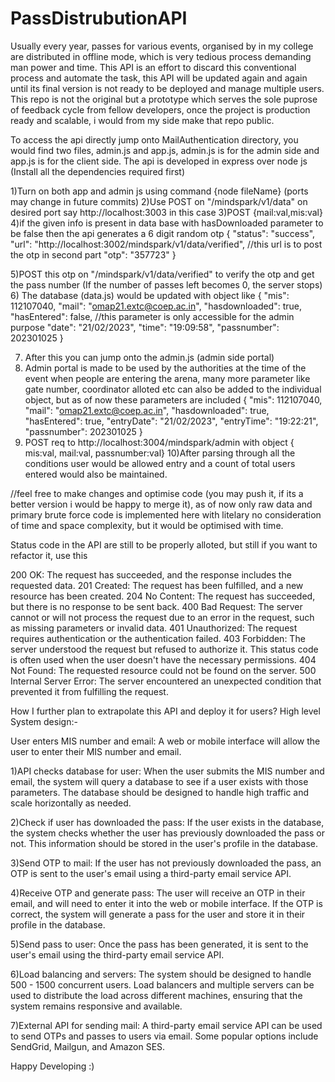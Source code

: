 # PassDistrubutionAPI



Usually every year, passes for various events, organised by in my college are distributed in offline mode, which is very tedious process demanding man power and time.
This API is an effort to discard this conventional process and automate the task, this API will be updated again and again until its final version is not
ready to be deployed and manage multiple users.
This repo is not the original but a prototype which serves the sole puprose of feedback cycle from fellow developers, once the project is production ready and
scalable, i would from my side make that repo public.

To access the api directly jump onto MailAuthentication directory, you would find two files, admin.js and app.js, admin.js is for the admin side and
app.js is for the client side.
The api is developed in express over node js (Install all the dependencies required first)

1)Turn on both app and admin js using command {node fileName}
(ports may change in future commits)
2)Use POST on "/mindspark/v1/data" on desired port say http://localhost:3003 in this case
3)POST {mail:val,mis:val}
4)if the given info is present in data base with hasDownloaded parameter to be false then the api generates a 6 digit random otp
{
"status": "success",
"url": "http://localhost:3002/mindspark/v1/data/verified", //this url is to post the otp in second part
"otp": "357723"
}

5)POST this otp on "/mindspark/v1/data/verified" to verify the otp and get the pass number (If the number of passes left becomes 0, the server stops) 6) The database (data.js) would be updated with object like {
"mis": 112107040,
"mail": "omap21.extc@coep.ac.in",
"hasdownloaded": true,
"hasEntered": false, //this parameter is only accessible for the admin purpose
"date": "21/02/2023",
"time": "19:09:58",
"passnumber": 202301025
}

7. After this you can jump onto the admin.js (admin side portal)
8. Admin portal is made to be used by the authorities at the time of the event when people are entering the arena, many more parameter
   like gate number, coordinator alloted etc can also be added to the individual object, but as of now these parameters are included
   {
   "mis": 112107040,
   "mail": "omap21.extc@coep.ac.in",
   "hasdownloaded": true,
   "hasEntered": true,
   "entryDate": "21/02/2023",
   "entryTime": "19:22:21",
   "passnumber": 202301025
   }
9. POST req to http://localhost:3004/mindspark/admin with object
   { mis:val, mail:val, passnumber:val}
   10)After parsing through all the conditions user would be allowed entry and a count of total users entered would also be maintained.

//feel free to make changes and optimise code (you may push it, if its a better version i would be happy to merge it), as of now only raw data and
primary brute force code is implemented here with litelary no consideration of time and space complexity, but it would be optimised with time.

Status code in the API are still to be properly alloted, but still if you want to refactor it, use this

200 OK: The request has succeeded, and the response includes the requested data.
201 Created: The request has been fulfilled, and a new resource has been created.
204 No Content: The request has succeeded, but there is no response to be sent back.
400 Bad Request: The server cannot or will not process the request due to an error in the request, such as missing parameters or invalid data.
401 Unauthorized: The request requires authentication or the authentication failed.
403 Forbidden: The server understood the request but refused to authorize it. This status code is often used when the user doesn't have the necessary permissions.
404 Not Found: The requested resource could not be found on the server.
500 Internal Server Error: The server encountered an unexpected condition that prevented it from fulfilling the request.

How I further plan to extrapolate this API and deploy it for users?
High level System design:-

User enters MIS number and email: A web or mobile interface will allow the user to enter their MIS number and email.

1)API checks database for user: When the user submits the MIS number and email, the system will query a database to see if a user exists with those parameters. The database should be designed to handle high traffic and scale horizontally as needed.

2)Check if user has downloaded the pass: If the user exists in the database, the system checks whether the user has previously downloaded the pass or not. This information should be stored in the user's profile in the database.

3)Send OTP to mail: If the user has not previously downloaded the pass, an OTP is sent to the user's email using a third-party email service API.

4)Receive OTP and generate pass: The user will receive an OTP in their email, and will need to enter it into the web or mobile interface. If the OTP is correct, the system will generate a pass for the user and store it in their profile in the database.

5)Send pass to user: Once the pass has been generated, it is sent to the user's email using the third-party email service API.

6)Load balancing and servers: The system should be designed to handle 500 - 1500 concurrent users. Load balancers and multiple servers can be used to distribute the load across different machines, ensuring that the system remains responsive and available.

7)External API for sending mail: A third-party email service API can be used to send OTPs and passes to users via email. Some popular options include SendGrid, Mailgun, and Amazon SES.

Happy Developing :)

